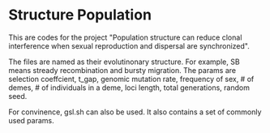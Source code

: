 # Structure Population
This are codes for the project "Population structure can reduce clonal interference when sexual reproduction and dispersal are synchronized".

The files are named as their evolutinonary structure.
For example, SB means stready recombination and bursty migration.
The params are selection coeffcient, t_gap, genomic mutation rate, frequency of sex, # of demes, # of individuals in a deme, loci length, total generations, random seed. 

For convinence, gsl.sh can also be used. It also contains a set of commonly used params.